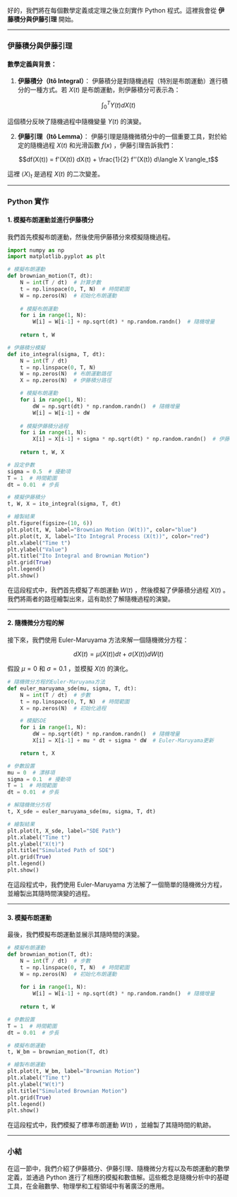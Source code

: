好的，我們將在每個數學定義或定理之後立刻實作 Python 程式。這裡我會從 **伊藤積分與伊藤引理** 開始。

---

### 伊藤積分與伊藤引理

#### 數學定義與背景：
1. **伊藤積分（Itô Integral）**：
   伊藤積分是對隨機過程（特別是布朗運動）進行積分的一種方式。若  $`X(t)`$  是布朗運動，則伊藤積分可表示為：

   
```math
\int_0^T Y(t) dX(t)
```

   這個積分反映了隨機過程中隨機變量  $`Y(t)`$  的演變。

2. **伊藤引理（Itô Lemma）**：
   伊藤引理是隨機微積分中的一個重要工具，對於給定的隨機過程  $`X(t)`$  和光滑函數  $`f(x)`$ ，伊藤引理告訴我們：

   
```math
df(X(t)) = f'(X(t)) dX(t) + \frac{1}{2} f''(X(t)) d\langle X \rangle_t
```

   這裡  $`\langle X \rangle_t`$  是過程  $`X(t)`$  的二次變差。

---

### Python 實作

#### 1. 模擬布朗運動並進行伊藤積分

我們首先模擬布朗運動，然後使用伊藤積分來模擬隨機過程。

```python
import numpy as np
import matplotlib.pyplot as plt

# 模擬布朗運動
def brownian_motion(T, dt):
    N = int(T / dt)  # 計算步數
    t = np.linspace(0, T, N)  # 時間範圍
    W = np.zeros(N)  # 初始化布朗運動
    
    # 模擬布朗運動
    for i in range(1, N):
        W[i] = W[i-1] + np.sqrt(dt) * np.random.randn()  # 隨機增量
    
    return t, W

# 伊藤積分模擬
def ito_integral(sigma, T, dt):
    N = int(T / dt)
    t = np.linspace(0, T, N)
    W = np.zeros(N)  # 布朗運動路徑
    X = np.zeros(N)  # 伊藤積分路徑

    # 模擬布朗運動
    for i in range(1, N):
        dW = np.sqrt(dt) * np.random.randn()  # 隨機增量
        W[i] = W[i-1] + dW
    
    # 模擬伊藤積分過程
    for i in range(1, N):
        X[i] = X[i-1] + sigma * np.sqrt(dt) * np.random.randn()  # 伊藤積分過程
    
    return t, W, X

# 設定參數
sigma = 0.5  # 擾動項
T = 1  # 時間範圍
dt = 0.01  # 步長

# 模擬伊藤積分
t, W, X = ito_integral(sigma, T, dt)

# 繪製結果
plt.figure(figsize=(10, 6))
plt.plot(t, W, label="Brownian Motion (W(t))", color="blue")
plt.plot(t, X, label="Ito Integral Process (X(t))", color="red")
plt.xlabel("Time t")
plt.ylabel("Value")
plt.title("Ito Integral and Brownian Motion")
plt.grid(True)
plt.legend()
plt.show()
```

在這段程式中，我們首先模擬了布朗運動  $`W(t)`$ ，然後模擬了伊藤積分過程  $`X(t)`$ 。我們將兩者的路徑繪製出來，這有助於了解隨機過程的演變。

---

#### 2. 隨機微分方程的解

接下來，我們使用 Euler-Maruyama 方法來解一個隨機微分方程：


```math
dX(t) = \mu(X(t)) dt + \sigma(X(t)) dW(t)
```

假設  $`\mu = 0`$  和  $`\sigma = 0.1`$ ，並模擬  $`X(t)`$  的演化。

```python
# 隨機微分方程的Euler-Maruyama方法
def euler_maruyama_sde(mu, sigma, T, dt):
    N = int(T / dt)  # 步數
    t = np.linspace(0, T, N)  # 時間範圍
    X = np.zeros(N)  # 初始化過程

    # 模擬SDE
    for i in range(1, N):
        dW = np.sqrt(dt) * np.random.randn()  # 隨機增量
        X[i] = X[i-1] + mu * dt + sigma * dW  # Euler-Maruyama更新

    return t, X

# 參數設置
mu = 0  # 漂移項
sigma = 0.1  # 擾動項
T = 1  # 時間範圍
dt = 0.01  # 步長

# 解隨機微分方程
t, X_sde = euler_maruyama_sde(mu, sigma, T, dt)

# 繪製結果
plt.plot(t, X_sde, label="SDE Path")
plt.xlabel("Time t")
plt.ylabel("X(t)")
plt.title("Simulated Path of SDE")
plt.grid(True)
plt.legend()
plt.show()
```

在這段程式中，我們使用 Euler-Maruyama 方法解了一個簡單的隨機微分方程，並繪製出其隨時間演變的過程。

---

#### 3. 模擬布朗運動

最後，我們模擬布朗運動並展示其隨時間的演變。

```python
# 模擬布朗運動
def brownian_motion(T, dt):
    N = int(T / dt)  # 步數
    t = np.linspace(0, T, N)  # 時間範圍
    W = np.zeros(N)  # 初始化布朗運動
    
    for i in range(1, N):
        W[i] = W[i-1] + np.sqrt(dt) * np.random.randn()  # 隨機增量
    
    return t, W

# 參數設置
T = 1  # 時間範圍
dt = 0.01  # 步長

# 模擬布朗運動
t, W_bm = brownian_motion(T, dt)

# 繪製布朗運動
plt.plot(t, W_bm, label="Brownian Motion")
plt.xlabel("Time t")
plt.ylabel("W(t)")
plt.title("Simulated Brownian Motion")
plt.grid(True)
plt.legend()
plt.show()
```

在這段程式中，我們模擬了標準布朗運動  $`W(t)`$ ，並繪製了其隨時間的軌跡。

---

### 小結

在這一節中，我們介紹了伊藤積分、伊藤引理、隨機微分方程以及布朗運動的數學定義，並通過 Python 進行了相應的模擬和數值解。這些概念是隨機分析中的基礎工具，在金融數學、物理學和工程領域中有著廣泛的應用。